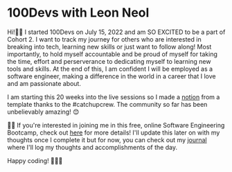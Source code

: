 # 100Devs with Leon Neol

Hi!👋🏼 I started 100Devs on July 15, 2022 and am SO EXCITED to be a part of Cohort 2. I want to track my journey for others who are interested in breaking into tech, learning new skills or just want to follow along! Most importantly, to hold myself accountable and be proud of myself for taking the time, effort and perserverance to dedicating myself to learning new tools and skills. At the end of this, I am confident I will be employed as a software engineer, making a difference in the world in a career that I love and am passionate about.

I am starting this 20 weeks into the live sessions so I made a [notion](https://snowy-astronaut-fd4.notion.site/100Devs-2022-Cohort-fb15c15f6684437a9bb8a6e638784a46) from a template thanks to the #catchupcrew. The community so far has been unbelievably amazing! 😊

🫵🏼 If you're interested in joining me in this free, online Software Engineering Bootcamp, check out [here](https://leonnoel.com/100devs/) for more details! I'll update this later on with my thoughts once I complete it but for now, you can check out my [journal](journal.md) where I'll log my thoughts and accomplishments of the day.

Happy coding! 👩🏻‍💻
